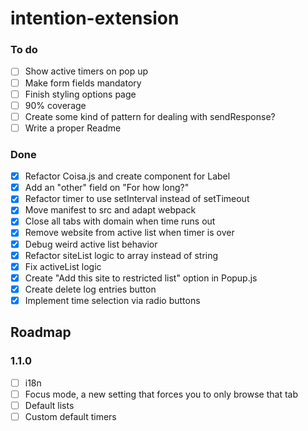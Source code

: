 # intention-extension

### To do

- [ ] Show active timers on pop up
- [ ] Make form fields mandatory
- [ ] Finish styling options page
- [ ] 90% coverage
- [ ] Create some kind of pattern for dealing with sendResponse?
- [ ] Write a proper Readme

### Done

- [x] Refactor Coisa.js and create component for Label
- [x] Add an "other" field on "For how long?"
- [x] Refactor timer to use setInterval instead of setTimeout
- [x] Move manifest to src and adapt webpack
- [X] Close all tabs with domain when time runs out
- [x] Remove website from active list when timer is over
- [x] Debug weird active list behavior
- [x] Refactor siteList logic to array instead of string
- [x] Fix activeList logic
- [x] Create "Add this site to restricted list" option in Popup.js
- [x] Create delete log entries button
- [x] Implement time selection via radio buttons

## Roadmap

### 1.1.0

- [ ] i18n
- [ ] Focus mode, a new setting that forces you to only browse that tab
- [ ] Default lists
- [ ] Custom default timers